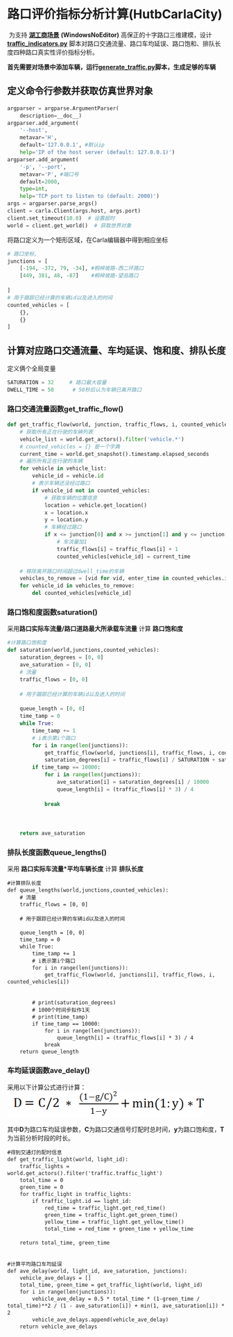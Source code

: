 # 路口评价指标分析计算(HutbCarlaCity)

​	为支持  [**湖工商场景**](https://pan.baidu.com/s/15T1hGoWJ70tVmsTX7-zcSw?pwd=hutb ) **(WindowsNoEditor)** 高保正的十字路口三维建模，设计  **[traffic_indicators.py](https://github.com/OpenHUTB/carla_doc/blob/master/src/course/traffic%20indicators.py)**  脚本对路口交通流量、路口车均延误、路口饱和、排队长度四种路口真实性评价指标分析。

**首先需要对场景中添加车辆，运行[generate_traffic.py](https://github.com/OpenHUTB/carla_doc/blob/master/src/examples/generate_traffic.py)脚本，生成足够的车辆**



## 定义命令行参数并获取仿真世界对象

```python
argparser = argparse.ArgumentParser(
    description=__doc__)
argparser.add_argument(
    '--host',
    metavar='H',
    default='127.0.0.1', #默认ip
    help='IP of the host server (default: 127.0.0.1)')
argparser.add_argument(
    '-p', '--port',
    metavar='P', #端口号
    default=2000,
    type=int,
    help='TCP port to listen to (default: 2000)')
args = argparser.parse_args()
client = carla.Client(args.host, args.port)
client.set_timeout(10.0)  # 设置超时
world = client.get_world()  # 获取世界对象
```



将路口定义为一个矩形区域，在Carla编辑器中得到相应坐标

```python
# 路口坐标,
junctions = [
    [-194, -372, 79, -34], #桐梓坡路-西二环路口
    [449, 381, 48, -87]    #桐梓坡路-望岳路口

]
# 用于跟踪已经计算的车辆id以及进入的时间
counted_vehicles = [
    {},
    {}
]
```



## **计算对应路口交通流量、车均延误、饱和度、排队长度**

定义俩个全局变量

```python
SATURATION = 32     # 路口最大容量
DWELL_TIME = 50      # 50秒后认为车辆已离开路口
```

### 路口交通流量函数get_traffic_flow()

```python
def get_traffic_flow(world, junction, traffic_flows, i, counted_vehicles):
    # 获取所有正在行驶的车辆列表
    vehicle_list = world.get_actors().filter('vehicle.*')
    # counted_vehicles = {} 是一个字典
    current_time = world.get_snapshot().timestamp.elapsed_seconds
    # 遍历所有正在行驶的车辆
    for vehicle in vehicle_list:
        vehicle_id = vehicle.id
        # 表示车辆还没经过路口
        if vehicle_id not in counted_vehicles:
            # 获取车辆的位置信息
            location = vehicle.get_location()
            x = location.x
            y = location.y
            # 车辆经过路口
            if x <= junction[0] and x >= junction[1] and y <= junction[2] and y >= junction[3]:
                # 车流量加1
                traffic_flows[i] = traffic_flows[i] + 1
                counted_vehicles[vehicle_id] = current_time

    # 移除离开路口时间超过dwell_time的车辆
    vehicles_to_remove = [vid for vid, enter_time in counted_vehicles.items() if current_time - enter_time > DWELL_TIME]
    for vehicle_id in vehicles_to_remove:
        del counted_vehicles[vehicle_id]
```

### 路口饱和度函数saturation()

采用**路口实际车流量/路口道路最大所承载车流量** 计算  **路口饱和度**

```python
#计算路口饱和度
def saturation(world,junctions,counted_vehicles):
    saturation_degrees = [0, 0]
    ave_saturation = [0, 0]
    # 流量
    traffic_flows = [0, 0]

    # 用于跟踪已经计算的车辆id以及进入的时间

    queue_length = [0, 0]
    time_tamp = 0
    while True:
        time_tamp += 1
        # i表示第i个路口
        for i in range(len(junctions)):
            get_traffic_flow(world, junctions[i], traffic_flows, i, counted_vehicles[i])
            saturation_degrees[i] = traffic_flows[i] / SATURATION + saturation_degrees[i]
        if time_tamp == 10000:
            for i in range(len(junctions)):
                ave_saturation[i] = saturation_degrees[i] / 10000
                queue_length[i] = (traffic_flows[i] * 3) / 4
           
            break



    return ave_saturation
```

### 排队长度函数queue_lengths()

采用 **路口实际车流量*平均车辆长度**  计算 **排队长度**

```
#计算排队长度
def queue_lengths(world,junctions,counted_vehicles):
    # 流量
    traffic_flows = [0, 0]

    # 用于跟踪已经计算的车辆id以及进入的时间

    queue_length = [0, 0]
    time_tamp = 0
    while True:
        time_tamp += 1
        # i表示第i个路口
        for i in range(len(junctions)):
            get_traffic_flow(world, junctions[i], traffic_flows, i, counted_vehicles[i])


        # print(saturation_degrees)
        # 1000个时间步拟作1天
        # print(time_tamp)
        if time_tamp == 10000:
            for i in range(len(junctions)):
                queue_length[i] = (traffic_flows[i] * 3) / 4
            break
    return queue_length
```

### 车均延误函数ave_delay()

采用以下计算公式进行计算：![](../img/traffic_course_img/4.png)

​	其中**D**为路口车均延误参数，**C**为路口交通信号灯配时总时间，**y**为路口饱和度，**T**为当前分析时段的时长。

```
#得到交通灯的配时信息
def get_traffic_light(world, light_id):
    traffic_lights = world.get_actors().filter('traffic.traffic_light')
    total_time = 0
    green_time = 0
    for traffic_light in traffic_lights:
        if traffic_light.id == light_id:
            red_time = traffic_light.get_red_time()
            green_time = traffic_light.get_green_time()
            yellow_time = traffic_light.get_yellow_time()
            total_time = red_time + green_time + yellow_time

    return total_time, green_time


#计算平均路口车均延误
def ave_delay(world, light_id, ave_saturation, junctions):
    vehicle_ave_delays = []
    total_time, green_time = get_traffic_light(world, light_id)
    for i in range(len(junctions)):
        vehicle_ave_delay = 0.5 * total_time * (1-green_time / total_time)**2 / (1 - ave_saturation[i]) + min(1, ave_saturation[i]) * 2
        vehicle_ave_delays.append(vehicle_ave_delay)
    return vehicle_ave_delays
```
